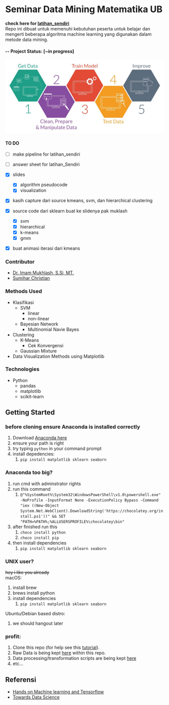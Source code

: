 
# Seminar Data Mining Matematika UB

**check here for [latihan_sendiri](https://github.com/svmihar/seminar-ub/tree/latihan_sendiri)**   
Repo ini dibuat untuk memenuhi kebutuhan peserta untuk belajar dan mengerti beberapa algoritma machine learning yang digunakan dalam metode data mining. 

#### -- Project Status: [~in progress]
![](img/process.png)
#### TO DO 
- [ ] make pipeline for latihan_sendiri 
- [ ] answer sheet for latihan_Sendiri
- [x] slides 
  - [x] algorithm pseudocode 
  - [x] visualization 
- [x] kasih capture dari source kmeans, svm, dan hierarchical clustering 
- [x] source code dari sklearn buat ke slidenya pak muklash 
  - [x] svm
  - [x] hierarchical 
  - [x] k-means
  - [x] gmm 
- [x] buat animasi iterasi dari kmeans  


### Contributor
* [Dr. Imam Mukhlash, S.Si, MT.](https://www.researchgate.net/profile/Imam_Mukhlash)
* [Sumihar Christian](github.com/svmihar)

### Methods Used
* Klasifikasi
  * SVM 
    * linear
    * non-linear
  * Bayesian Network 
    * Multinomial Navie Bayes
* Clustering
  * K-Means
    * Cek Konvergensi
  * Gaussian Mixture
* Data Visualization Methods using Matplotlib

### Technologies
* Python 
  * pandas
  * matplotlib
  * scikit-learn

## Getting Started

### before cloning ensure Anaconda is installed correctly 
1. Download [Anaconda here](Anaconda3-2018.12-Windows-x86_64.exe)
2. ensure your path is right
3. try typing `python` in your command prompt
4. install depedencies: 
   1. `pip install matplotlib sklearn seaborn`

### Anaconda too big? 
1. run cmd with adminstrator rights
2. run this command 
   1. `@"%SystemRoot%\System32\WindowsPowerShell\v1.0\powershell.exe" -NoProfile -InputFormat None -ExecutionPolicy Bypass -Command "iex ((New-Object System.Net.WebClient).DownloadString('https://chocolatey.org/install.ps1'))" && SET "PATH=%PATH%;%ALLUSERSPROFILE%\chocolatey\bin"`
3. after finished run this
   1. `choco install python`
   2. `choco install pip`
4. then install dependencies
   1. `pip install matplotlib sklearn seaborn`

### UNIX user? 
~~hey i like you already~~   
macOS:     
1. install brew
2. brews install python 
3. install dependencies
   1. `pip install matplotlib sklearn seaborn`


Ubuntu/Debian based distro: 
1. we should hangout later


### profit: 
1. Clone this repo (for help see this [tutorial](https://help.github.com/articles/cloning-a-repository/)).
2. Raw Data is being kept [here](https://github.com/svmihar/seminar-ub/blob/master/xclara.csv) within this repo.    
3. Data processing/transformation scripts are being kept [here](https://github.com/svmihar/seminar-ub/blob/master/Seminar%20Data%20Mining%20Matematika%20UB.ipynb)
4. etc...



## Referensi
* [Hands on Machine learning and Tensorflow](http://download.library1.org/main/1637000/1f5f9ed30df4b2547fb85c8c2349840b/Aur%C3%A9lien%20G%C3%A9ron%20-%20Hands-On%20Machine%20Learning%20with%20Scikit-Learn%20and%20TensorFlow_%20Concepts%2C%20Tools%2C%20and%20Techniques%20to%20Build%20Intelligent%20Systems-O%E2%80%99Reilly%20Media%20%282017%29.epub)
* [Towards Data Science](https://towardsdatascience.com/)
